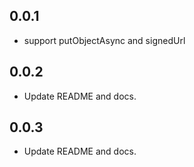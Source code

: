 ## 0.0.1

* support putObjectAsync and signedUrl

## 0.0.2

* Update README and docs.

## 0.0.3

* Update README and docs.